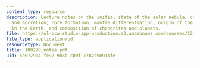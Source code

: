 ```yaml
---
content_type: resource
description: Lecture notes on the initial state of the solar nebula, condensation
  and accretion, core formation, mantle differentiation, origin of the noble gases
  in the Earth, and composition of chondrites and planets.
file: https://ol-ocw-studio-app-production.s3.amazonaws.com/courses/12-570-seminar-in-geophysics-mantle-convection-spring-1998/5e072934fe97903bc09fc782c90911fe_100298_notes.pdf
file_type: application/pdf
resourcetype: Document
title: 100298_notes.pdf
uid: 5e072934-fe97-903b-c09f-c782c90911fe
---
```

